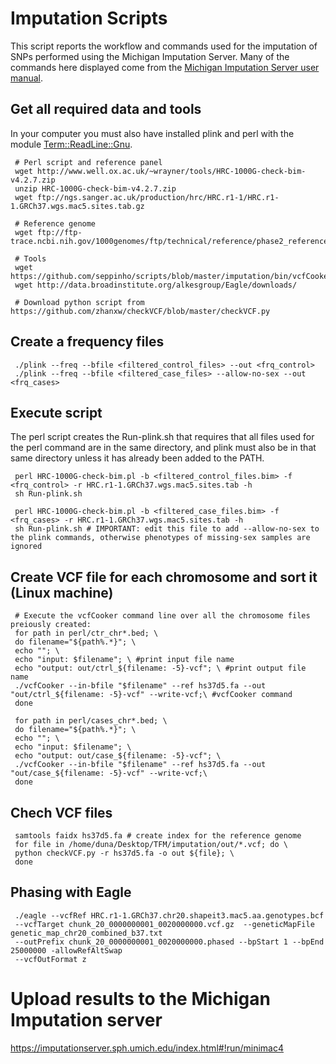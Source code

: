 # Imputation Scripts

This script reports the workflow and commands used for the imputation of SNPs performed using the Michigan Imputation Server. Many of the commands here displayed come from the [Michigan Imputation Server user manual](https://imputationserver.readthedocs.io/en/latest/prepare-your-data/).

 ## Get all required data and tools  
 In your computer you must also have installed plink and perl with the module [Term::ReadLine::Gnu](https://coderwall.com/p/kk0hqw/perl-install-term-readline-gnu-on-osx).  
 
     # Perl script and reference panel
     wget http://www.well.ox.ac.uk/~wrayner/tools/HRC-1000G-check-bim-v4.2.7.zip
     unzip HRC-1000G-check-bim-v4.2.7.zip
     wget ftp://ngs.sanger.ac.uk/production/hrc/HRC.r1-1/HRC.r1-1.GRCh37.wgs.mac5.sites.tab.gz
     
     # Reference genome
     wget ftp://ftp-trace.ncbi.nih.gov/1000genomes/ftp/technical/reference/phase2_reference_assembly_sequence/hs37d5.fa.gz
     
     # Tools
     wget https://github.com/seppinho/scripts/blob/master/imputation/bin/vcfCooker
     wget http://data.broadinstitute.org/alkesgroup/Eagle/downloads/ 
     
     # Download python script from https://github.com/zhanxw/checkVCF/blob/master/checkVCF.py


 ## Create a frequency files
     ./plink --freq --bfile <filtered_control_files> --out <frq_control>
     ./plink --freq --bfile <filtered_case_files> --allow-no-sex --out <frq_cases>

 ## Execute script
 The perl script creates the Run-plink.sh that requires that all files used for the perl command are in the same directory, and plink must also be in that same directory unless it has already been added to the PATH.
 
     perl HRC-1000G-check-bim.pl -b <filtered_control_files.bim> -f <frq_control> -r HRC.r1-1.GRCh37.wgs.mac5.sites.tab -h
     sh Run-plink.sh
     
     perl HRC-1000G-check-bim.pl -b <filtered_case_files.bim> -f <frq_cases> -r HRC.r1-1.GRCh37.wgs.mac5.sites.tab -h
     sh Run-plink.sh # IMPORTANT: edit this file to add --allow-no-sex to the plink commands, otherwise phenotypes of missing-sex samples are ignored

 ## Create VCF file for each chromosome and sort it (Linux machine)
     # Execute the vcfCooker command line over all the chromosome files preiously created:
     for path in perl/ctr_chr*.bed; \
     do filename="${path%.*}"; \
     echo ""; \
     echo "input: $filename"; \ #print input file name
     echo "output: out/ctrl_${filename: -5}-vcf"; \ #print output file name
     ./vcfCooker --in-bfile "$filename" --ref hs37d5.fa --out "out/ctrl_${filename: -5}-vcf" --write-vcf;\ #vcfCooker command
     done
     
     for path in perl/cases_chr*.bed; \
     do filename="${path%.*}"; \
     echo ""; \
     echo "input: $filename"; \
     echo "output: out/case_${filename: -5}-vcf"; \
     ./vcfCooker --in-bfile "$filename" --ref hs37d5.fa --out "out/case_${filename: -5}-vcf" --write-vcf;\
     done

 ## Chech VCF files
     samtools faidx hs37d5.fa # create index for the reference genome
     for file in /home/duna/Desktop/TFM/imputation/out/*.vcf; do \
     python checkVCF.py -r hs37d5.fa -o out ${file}; \
     done

 ## Phasing with Eagle
     ./eagle --vcfRef HRC.r1-1.GRCh37.chr20.shapeit3.mac5.aa.genotypes.bcf
     --vcfTarget chunk_20_0000000001_0020000000.vcf.gz  --geneticMapFile genetic_map_chr20_combined_b37.txt
     --outPrefix chunk_20_0000000001_0020000000.phased --bpStart 1 --bpEnd 25000000 -allowRefAltSwap
     --vcfOutFormat z

# Upload results to the Michigan Imputation server
https://imputationserver.sph.umich.edu/index.html#!run/minimac4
